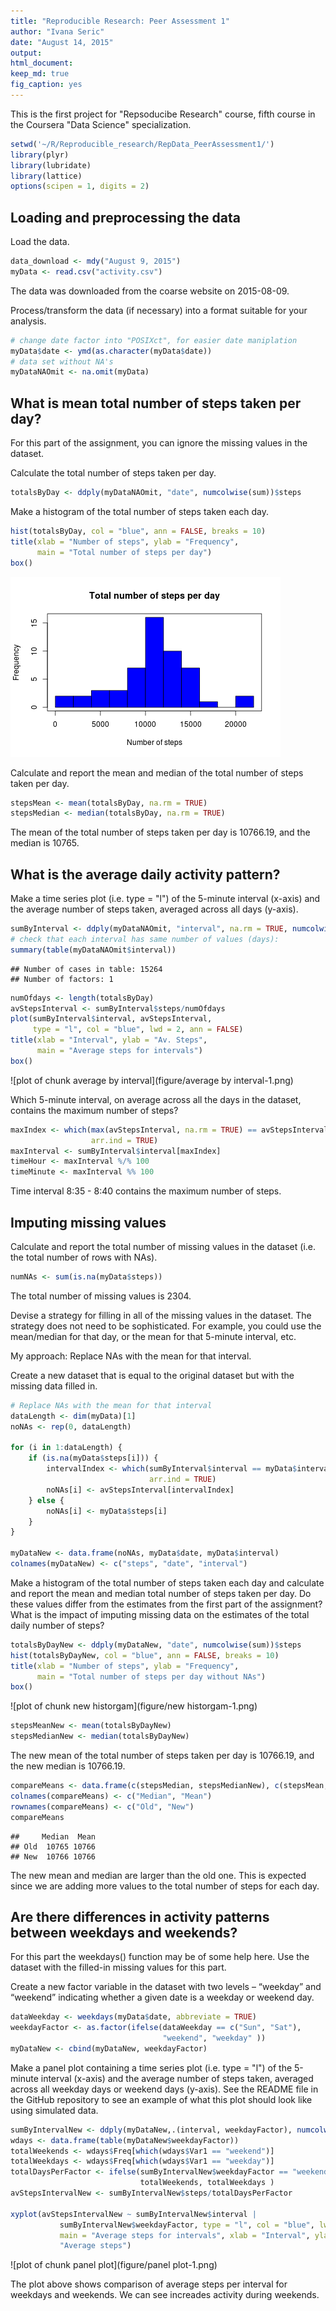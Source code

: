 ```yaml
---
title: "Reproducible Research: Peer Assessment 1"
author: "Ivana Seric"
date: "August 14, 2015"
output: 
html_document:
keep_md: true
fig_caption: yes
---
```



This is the first project for "Repsoducibe Research" course, fifth course in the Coursera "Data Science" specialization. 


```r
setwd('~/R/Reproducible_research/RepData_PeerAssessment1/')
library(plyr)
library(lubridate)
library(lattice)
options(scipen = 1, digits = 2)
```

## Loading and preprocessing the data

Load the data.


```r
data_download <- mdy("August 9, 2015")
myData <- read.csv("activity.csv")
```
The data was downloaded from the coarse website on 2015-08-09.  

Process/transform the data (if necessary) into a format suitable for your 
analysis.  


```r
# change date factor into "POSIXct", for easier date maniplation
myData$date <- ymd(as.character(myData$date))
# data set without NA's
myDataNAOmit <- na.omit(myData)  
```


## What is mean total number of steps taken per day?

For this part of the assignment, you can ignore the missing values in the 
dataset.  

Calculate the total number of steps taken per day.  


```r
totalsByDay <- ddply(myDataNAOmit, "date", numcolwise(sum))$steps
```

Make a histogram of the total number of steps taken each day.  


```r
hist(totalsByDay, col = "blue", ann = FALSE, breaks = 10)
title(xlab = "Number of steps", ylab = "Frequency", 
      main = "Total number of steps per day")
box()
```

![plot of chunk histogram](figure/histogram-1.png) 

Calculate and report the mean and median of the total number of steps taken 
per day.  


```r
stepsMean <- mean(totalsByDay, na.rm = TRUE)
stepsMedian <- median(totalsByDay, na.rm = TRUE)
```

The mean of the total number of steps taken per day is 10766.19, 
and the median is 10765.  

## What is the average daily activity pattern?

Make a time series plot (i.e. type = "l") of the 5-minute interval (x-axis) 
and the average number of steps taken, averaged across all days (y-axis).  


```r
sumByInterval <- ddply(myDataNAOmit, "interval", na.rm = TRUE, numcolwise(sum))
# check that each interval has same number of values (days):
summary(table(myDataNAOmit$interval)) 
```

```
## Number of cases in table: 15264 
## Number of factors: 1
```

```r
numOfdays <- length(totalsByDay)
avStepsInterval <- sumByInterval$steps/numOfdays
plot(sumByInterval$interval, avStepsInterval,
     type = "l", col = "blue", lwd = 2, ann = FALSE)
title(xlab = "Interval", ylab = "Av. Steps",
      main = "Average steps for intervals")
box()
```

![plot of chunk average by interval](figure/average by interval-1.png) 

Which 5-minute interval, on average across all the days in the dataset, 
contains the maximum number of steps?  


```r
maxIndex <- which(max(avStepsInterval, na.rm = TRUE) == avStepsInterval,
                  arr.ind = TRUE)
maxInterval <- sumByInterval$interval[maxIndex]
timeHour <- maxInterval %/% 100
timeMinute <- maxInterval %% 100
```

Time interval  8:35 - 8:40 
contains the maximum number of steps.  


## Imputing missing values

Calculate and report the total number of missing values in the dataset (i.e.
the total number of rows with NAs).  


```r
numNAs <- sum(is.na(myData$steps))
```

The total number of missing values is 2304.  

Devise a strategy for filling in all of the missing values in the dataset.
The strategy does not need to be sophisticated. For example, you could use the 
mean/median for that day, or the mean for that 5-minute interval, etc.  

My approach: Replace NAs with the mean for that interval.  

Create a new dataset that is equal to the original dataset but with the 
missing data filled in.  


```r
# Replace NAs with the mean for that interval
dataLength <- dim(myData)[1]
noNAs <- rep(0, dataLength)

for (i in 1:dataLength) {
    if (is.na(myData$steps[i])) {
        intervalIndex <- which(sumByInterval$interval == myData$interval[i], 
                               arr.ind = TRUE)
        noNAs[i] <- avStepsInterval[intervalIndex]
    } else {
        noNAs[i] <- myData$steps[i]
    }
}

myDataNew <- data.frame(noNAs, myData$date, myData$interval)
colnames(myDataNew) <- c("steps", "date", "interval")
```

Make a histogram of the total number of steps taken each day and calculate 
and report the mean and median total number of steps taken per day. Do these 
values differ from the estimates from the first part of the assignment? What 
is the impact of imputing missing data on the estimates of the total daily 
number of steps?  


```r
totalsByDayNew <- ddply(myDataNew, "date", numcolwise(sum))$steps
hist(totalsByDayNew, col = "blue", ann = FALSE, breaks = 10)
title(xlab = "Number of steps", ylab = "Frequency", 
      main = "Total number of steps per day without NAs")
box()
```

![plot of chunk new historgam](figure/new historgam-1.png) 


```r
stepsMeanNew <- mean(totalsByDayNew)
stepsMedianNew <- median(totalsByDayNew)
```

The new mean of the total number of steps taken per day is 10766.19, 
and the new median is 10766.19.  


```r
compareMeans <- data.frame(c(stepsMedian, stepsMedianNew), c(stepsMean, stepsMeanNew) )
colnames(compareMeans) <- c("Median", "Mean")
rownames(compareMeans) <- c("Old", "New")
compareMeans
```

```
##     Median  Mean
## Old  10765 10766
## New  10766 10766
```

The new mean and median are larger than the old one. This is expected since we 
are adding more values to the total number of steps for each day. 

## Are there differences in activity patterns between weekdays and weekends?

For this part the weekdays() function may be of some help here. Use the dataset
with the filled-in missing values for this part.  

Create a new factor variable in the dataset with two levels – “weekday” and 
“weekend” indicating whether a given date is a weekday or weekend day.  


```r
dataWeekday <- weekdays(myData$date, abbreviate = TRUE)
weekdayFactor <- as.factor(ifelse(dataWeekday == c("Sun", "Sat"),
                                  "weekend", "weekday" ))
myDataNew <- cbind(myDataNew, weekdayFactor)
```

Make a panel plot containing a time series plot (i.e. type = "l") of the 
5-minute interval (x-axis) and the average number of steps taken, averaged 
across all weekday days or weekend days (y-axis). See the README file in the 
GitHub repository to see an example of what this plot should look like using 
simulated data.  


```r
sumByIntervalNew <- ddply(myDataNew,.(interval, weekdayFactor), numcolwise(sum))
wdays <- data.frame(table(myDataNew$weekdayFactor))
totalWeekends <- wdays$Freq[which(wdays$Var1 == "weekend")]
totalWeekdays <- wdays$Freq[which(wdays$Var1 == "weekday")]
totalDaysPerFactor <- ifelse(sumByIntervalNew$weekdayFactor == "weekend",
                             totalWeekends, totalWeekdays )
avStepsIntervalNew <- sumByIntervalNew$steps/totalDaysPerFactor

xyplot(avStepsIntervalNew ~ sumByIntervalNew$interval | 
           sumByIntervalNew$weekdayFactor, type = "l", col = "blue", lwd = 2, 
           main = "Average steps for intervals", xlab = "Interval", ylab = 
           "Average steps")
```

![plot of chunk panel plot](figure/panel plot-1.png) 

The plot above shows comparison of average steps per interval for weekdays and
weekends. We can see increades activity during weekends.





